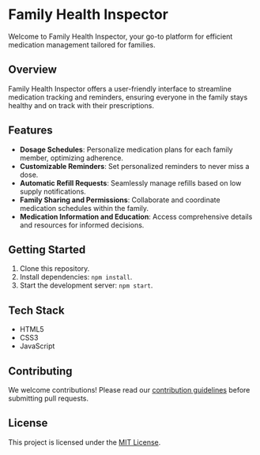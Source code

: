 # Family Health Inspector

Welcome to Family Health Inspector, your go-to platform for efficient medication management tailored for families.

## Overview

Family Health Inspector offers a user-friendly interface to streamline medication tracking and reminders, ensuring everyone in the family stays healthy and on track with their prescriptions.

## Features

- **Dosage Schedules**: Personalize medication plans for each family member, optimizing adherence.
- **Customizable Reminders**: Set personalized reminders to never miss a dose.
- **Automatic Refill Requests**: Seamlessly manage refills based on low supply notifications.
- **Family Sharing and Permissions**: Collaborate and coordinate medication schedules within the family.
- **Medication Information and Education**: Access comprehensive details and resources for informed decisions.

## Getting Started

1. Clone this repository.
2. Install dependencies: `npm install`.
3. Start the development server: `npm start`.

## Tech Stack

- HTML5
- CSS3
- JavaScript

## Contributing

We welcome contributions! Please read our [contribution guidelines](CONTRIBUTING.md) before submitting pull requests.

## License

This project is licensed under the [MIT License](LICENSE).


